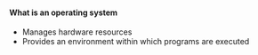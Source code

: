 #### What is an operating system
- Manages hardware resources
- Provides an environment within which programs are executed